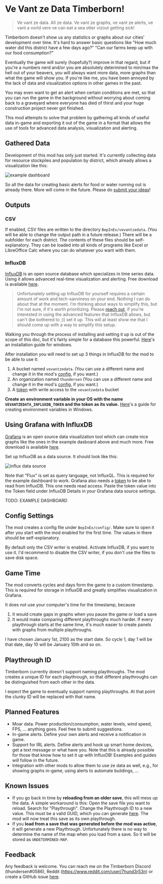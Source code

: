 # Ve Vant ze Data Timberborn!

> Ve vant ze data. All ze data. Ve vant ze graphs, ve vant ze alerts, ve vant a vorld vere ve can eat a sea otter vizout getting sick!

Timberborn doesn't show us any statistics or graphs about our cities' development over time. It's hard to answer basic questions like "How much water did this district have a few days ago?" "Can our farms keep up with our food consumption?"

Eventually the game will surely (hopefully?) improve in that regard, but if you're a numbers nerd and/or you are absolutely determined to min/max the hell out of your beavers, you will always want more data, more graphs than what the game will show you. If you're like me, you have been annoyed by the lack of data and visualization options in other games in the past.

 You may even want to get an alert when certain conditions are met, so that you can run the game in the background without worrying about coming back to a graveyard where everyone has died of thirst and your huge construction project never got finished. 

This mod attempts to solve that problem by gathering all kinds of useful data in-game and exporting it out of the game in a format that allows the use of tools for advanced data analysis, visualization and alerting.


## Gathered Data

Development of this mod has only just started. It's currently collecting data for resource stockpiles and population by district, which already allows a visualization like this:

![example dashboard](example_dashboard.png)

So all the data for creating basic alerts for food or water running out is already there. More will come in the future. Please do [submit your ideas](#feedback)!


## Outputs

### CSV

If enabled, CSV files are written to the directory `BepInEx/vevantzedata`. (You will be able to change the output path in a future release.) There will be a subfolder for each district. The contents of these files should be self-explanatory. They can be loaded into all kinds of programs like Excel or LibreOffice Calc where you can do whatever you want with them.

### InfluxDB

[InfluxDB](https://www.influxdata.com/products/influxdb/) is an open source database which specializes in time series data. Using it allows advanced real-time visualization and alerting. Free download is available [here](https://portal.influxdata.com/downloads/). 

> Unfortunately setting up InfluxDB for yourself requires a certain amount of work and tech-savviness on your end. Nothing I can do about that at the moment. I'm thinking about ways to simplify this, but I'm not sure, if it's worth prioritizing. Please [reach out](#feedback), if you're interested in using the advanced features that InfluxDB allows, but can't (be bothered to ;)) set it up. This will at least show me that I should come up with a way to simplify this setup.

Walking you through the process of installing and setting it up is out of the scope of this doc, but it's fairly simple for a database this powerful. [Here](https://docs.influxdata.com/influxdb/v2.0/install/?t=Windows)'s an installation guide for windows.

After installation you will need to set up 3 things in InfluxDB for the mod to be able to use it:
1. A bucket named `vevantzedata`. (You can use a different name and change it in the mod's [config](#config-settings), if you want.)
2. An organization named `thundersen` (You can use a different name and change it in the mod's [config](#config-settings), if you want.)
3. A [token](https://docs.influxdata.com/influxdb/cloud/security/tokens/create-token/) with write access to the `vevantzedata` bucket

**Create an environment variable in your OS with the name `VEVANTZEDATA_INFLUXDB_TOKEN` and the token as its value.** [Here](https://helpdeskgeek.com/how-to/create-custom-environment-variables-in-windows/)'s a guide for creating environment variables in Windows.


## Using Grafana with InfluxDB

[Grafana](https://grafana.com/grafana/) is an open source data visualization tool which can create nice graphs like the ones in the example dasboard above and much more. Free download is available [here](https://grafana.com/grafana/download?pg=get&plcmt=selfmanaged-box1-cta1&edition=oss).

Set up InfluxDB as a data source. It should look like this:

![influx data source](grafana_influx_data_source.png)

Note that "Flux" is set as query language, not InfluxQL. This is required for the example dashboard to work. 
Grafana also needs a [token](https://docs.influxdata.com/influxdb/cloud/security/tokens/create-token/) to be abe to read from InfluxDB. This one needs read access. Paste the token value into the Token field under InfluxDB Details in your Grafana data source settings.

TODO: EXAMPLE DASHBOARD

## <a name="config">Config Settings</a>

The mod creates a config file under `BepInEx/config/`. Make sure to open it after you start with the mod enabled for the first time. The values in there should be self-explanatory.

By default only the CSV writer is enabled. Activate InfluxDB, if you want to use it. I'd recommend to disable the CSV writer, if you don't use the files to save disk space.


## Game Time

The mod converts cycles and days form the game to a custom timestamp. This is required for storage in InfluxDB and greatly simplifies visualization in Grafana.

It does not use your computer's time for the timestamp, because
1. It would create gaps in graphs when you pause the game or load a save
2. It would make comparing different playthroughs much harder. If every playthrough starts at the same time, it's much easier to create panels with graphs from multiple playthroughs.

I have chosen January 1st, 2100 as the start date. So cycle 1, day 1 will be that date, day 10 will be January 10th and so on.


## Playthrough ID

Timberborn currently doesn't support naming playthroughs. The mod creates a unique ID for each playthrough, so that different playthroughs can be distinguished from each other in the data.

I expect the game to eventually support naming playthroughs. At that point the clunky ID will be replaced with that name.


## Planned Features

- Moar data. Power production/consumption, water levels, wind speed, FPS, ... anything goes. Feel free to submit suggestions.
- In-game alerts. Define your own alerts and receive a notification in game.
- Support for IRL alerts. Define alerts and hook up smart home devices, get a text message or what have you. Note that this is already possible for those that know how to set it up with InfluxDB! Examples and guides will follow in the future. 
- Integration with other mods to allow them to use ze data as well, e.g., for showing graphs in-game, using alerts to automate buildings, ...


## Known Issues

- If you go back in time by **reloading from an older save**, this will mess up the data. A simple workaround is this: Open the save file you want to reload. Search for "Playthrough". Change the Playthrough ID to a new value. This must be a valid GUID, which you can generate [here](https://guidgenerator.com/online-guid-generator.aspx). The mod will now treat this save as its own playthrough.
- If you **load from a save that was generated before the mod was active**, it will generate a new Playthrough. Unfortunately there is no way to determine the name of the map when you load from a save. So it will be stored as `UNDETERMINED-MAP`.

## <a name="feedback">Feedback</a>

Any feedback is welcome. You can reach me on the Timberborn Discord (thundersen#0586), Reddit (https://www.reddit.com/user/7hund3r53n) or create a GitHub issue [here](https://github.com/thundersen/vevantzedata/issues).